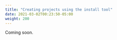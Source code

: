 ```yaml
---
title: "Creating projects using the install tool"
date: 2021-03-02T00:23:50-05:00
weight: 200
---
```


Coming soon.
